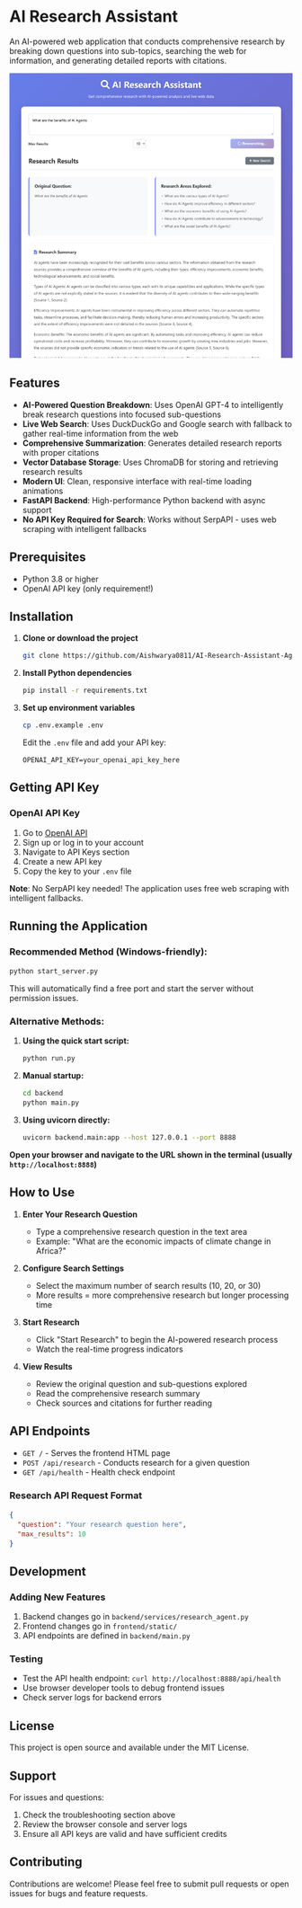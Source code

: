 # AI Research Assistant

An AI-powered web application that conducts comprehensive research by breaking down questions into sub-topics, searching the web for information, and generating detailed reports with citations.

![1753798133226](image/README/1753798133226.png)

## Features

- **AI-Powered Question Breakdown**: Uses OpenAI GPT-4 to intelligently break research questions into focused sub-questions
- **Live Web Search**: Uses DuckDuckGo and Google search with fallback to gather real-time information from the web
- **Comprehensive Summarization**: Generates detailed research reports with proper citations
- **Vector Database Storage**: Uses ChromaDB for storing and retrieving research results
- **Modern UI**: Clean, responsive interface with real-time loading animations
- **FastAPI Backend**: High-performance Python backend with async support
- **No API Key Required for Search**: Works without SerpAPI - uses web scraping with intelligent fallbacks

## Prerequisites

- Python 3.8 or higher
- OpenAI API key (only requirement!)

## Installation

1. **Clone or download the project**

   ```bash
   git clone https://github.com/Aishwarya0811/AI-Research-Assistant-Agent.gitcd
   ```
2. **Install Python dependencies**

   ```bash
   pip install -r requirements.txt
   ```
3. **Set up environment variables**

   ```bash
   cp .env.example .env
   ```

   Edit the `.env` file and add your API key:

   ```
   OPENAI_API_KEY=your_openai_api_key_here
   ```

## Getting API Key

### OpenAI API Key

1. Go to [OpenAI API](https://platform.openai.com/)
2. Sign up or log in to your account
3. Navigate to API Keys section
4. Create a new API key
5. Copy the key to your `.env` file

**Note**: No SerpAPI key needed! The application uses free web scraping with intelligent fallbacks.

## Running the Application

### **Recommended Method (Windows-friendly):**

```bash
python start_server.py
```

This will automatically find a free port and start the server without permission issues.

### **Alternative Methods:**

1. **Using the quick start script:**

   ```bash
   python run.py
   ```
2. **Manual startup:**

   ```bash
   cd backend
   python main.py
   ```
3. **Using uvicorn directly:**

   ```bash
   uvicorn backend.main:app --host 127.0.0.1 --port 8888
   ```

**Open your browser and navigate to the URL shown in the terminal (usually `http://localhost:8888`)**

## How to Use

1. **Enter Your Research Question**

   - Type a comprehensive research question in the text area
   - Example: "What are the economic impacts of climate change in Africa?"
2. **Configure Search Settings**

   - Select the maximum number of search results (10, 20, or 30)
   - More results = more comprehensive research but longer processing time
3. **Start Research**

   - Click "Start Research" to begin the AI-powered research process
   - Watch the real-time progress indicators
4. **View Results**

   - Review the original question and sub-questions explored
   - Read the comprehensive research summary
   - Check sources and citations for further reading

## API Endpoints

- `GET /` - Serves the frontend HTML page
- `POST /api/research` - Conducts research for a given question
- `GET /api/health` - Health check endpoint

### Research API Request Format

```json
{
  "question": "Your research question here",
  "max_results": 10
}
```

## Development

### Adding New Features

1. Backend changes go in `backend/services/research_agent.py`
2. Frontend changes go in `frontend/static/`
3. API endpoints are defined in `backend/main.py`

### Testing

- Test the API health endpoint: `curl http://localhost:8888/api/health`
- Use browser developer tools to debug frontend issues
- Check server logs for backend errors

## License

This project is open source and available under the MIT License.

## Support

For issues and questions:

1. Check the troubleshooting section above
2. Review the browser console and server logs
3. Ensure all API keys are valid and have sufficient credits

## Contributing

Contributions are welcome! Please feel free to submit pull requests or open issues for bugs and feature requests.
